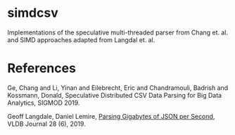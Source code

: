 # simdcsv

Implementations of the speculative multi-threaded parser from Chang et. al. and SIMD approaches adapted from Langdal et. al.

# References

Ge, Chang and Li, Yinan and Eilebrecht, Eric and Chandramouli, Badrish and Kossmann, Donald, Speculative Distributed CSV Data Parsing for Big Data Analytics, SIGMOD 2019.

Geoff Langdale, Daniel Lemire, [Parsing Gigabytes of JSON per Second](https://arxiv.org/abs/1902.08318), VLDB Journal 28 (6), 2019.
